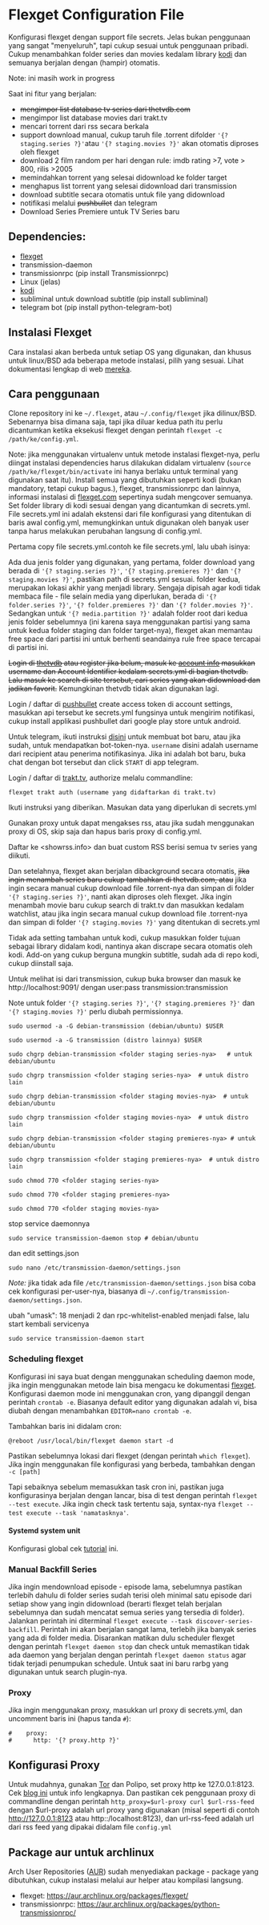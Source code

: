 Flexget Configuration File
========

Konfigurasi flexget dengan support file secrets. Jelas bukan penggunaan yang sangat "menyeluruh",
tapi cukup sesuai untuk penggunaan pribadi. Cukup menambahkan folder series dan movies kedalam library [kodi](https://kodi.tv/)
dan semuanya berjalan dengan (hampir) otomatis.

Note: ini masih work in progress

Saat ini fitur yang berjalan:
* ~~mengimpor list database tv series dari thetvdb.com~~
* mengimpor list database movies dari trakt.tv
* mencari torrent dari rss secara berkala
* support download manual, cukup taruh file .torrent difolder `'{? staging.series ?}'`atau `'{? staging.movies ?}'` akan otomatis diproses oleh flexget
* download 2 film random per hari dengan rule: imdb rating >7, vote > 800, rilis >2005
* memindahkan torrent yang selesai didownload ke folder target
* menghapus list torrent yang selesai didownload dari transmission
* download subtitle secara otomatis untuk file yang didownload
* notifikasi melalui ~~pushbullet~~ dan telegram
* Download Series Premiere untuk TV Series baru

Dependencies:
--------

* [flexget](http://flexget.com/)
* transmission-daemon
* transmissionrpc (pip install Transmissionrpc)
* Linux (jelas)
* [kodi](https://kodi.tv/)
* subliminal untuk download subtitle (pip install subliminal)
* telegram bot (pip install python-telegram-bot)

Instalasi Flexget
-------

Cara instalasi akan berbeda untuk setiap OS yang digunakan, dan khusus untuk linux/BSD ada beberapa metode instalasi, pilih yang sesuai. Lihat dokumentasi lengkap di web [mereka](https://flexget.com/Install).

Cara penggunaan
-----

Clone repository ini ke `~/.flexget`, atau `~/.config/flexget` jika dilinux/BSD. Sebenarnya bisa dimana saja, tapi jika diluar kedua path itu perlu dicantumkan ketika eksekusi flexget dengan perintah `flexget -c /path/ke/config.yml`.

Note: jika menggunakan virtualenv untuk metode instalasi flexget-nya, perlu diingat instalasi dependencies harus dilakukan didalam virtualenv (`source /path/ke/flexget/bin/activate` ini hanya berlaku untuk terminal yang digunakan saat itu). Install semua yang dibutuhkan seperti kodi (bukan mandatory, tetapi cukup bagus.), flexget, transmissionrpc dan lainnya, informasi instalasi di [flexget.com](http://flexget.com/Install) sepertinya sudah mengcover semuanya. Set folder library di kodi sesuai dengan yang dicantumkan di secrets.yml. File secrets.yml ini adalah ekstensi dari file konfigurasi yang ditentukan di baris awal config.yml, memungkinkan untuk digunakan oleh banyak user tanpa harus melakukan perubahan langsung di config.yml.

Pertama copy file secrets.yml.contoh ke file secrets.yml, lalu ubah isinya:

Ada dua jenis folder yang digunakan, yang pertama, folder download yang berada di `'{? staging.series ?}'`, `'{? staging.premieres ?}'` dan `'{? staging.movies ?}'`, pastikan path di secrets.yml sesuai.
folder kedua, merupakan lokasi akhir yang menjadi library. Sengaja dipisah agar kodi tidak membaca file - file selain media yang diperlukan, berada di `'{? folder.series ?}'`, `'{? folder.premieres ?}'` dan `'{? folder.movies ?}'`. Sedangkan untuk `'{? media.partition ?}'` adalah folder root dari kedua jenis folder sebelumnya (ini karena saya menggunakan partisi yang sama untuk kedua folder staging dan folder target-nya), flexget akan memantau free space dari partisi ini untuk berhenti seandainya rule free space tercapai di partisi ini.

~~Login di [thetvdb](http://thetvdb.com/) atau register jika belum, masuk ke [account info](http://thetvdb.com/?tab=userinfo) masukkan username dan Account Identifier kedalam secrets.yml di bagian thetvdb. Lalu masuk ke search di site tersebut, cari series yang akan didownload dan jadikan favorit.~~ Kemungkinan thetvdb tidak akan digunakan lagi.

Login / daftar di [pushbullet](https://www.pushbullet.com/) create access token di account settings, masukkan api tersebut ke secrets.yml fungsinya untuk mengirim notifikasi, cukup install applikasi pushbullet dari google play store untuk android.

Untuk telegram, ikuti instruksi [disini](https://core.telegram.org/bots#botfather) untuk membuat bot baru, atau jika sudah, untuk mendapatkan bot-token-nya. `username` disini adalah username dari recipient atau penerima notifikasinya. Jika ini adalah bot baru, buka chat dengan bot tersebut dan click `START` di app telegram.

Login / daftar di [trakt.tv](https://trakt.tv), authorize melalu commandline:

	flexget trakt auth (username yang didaftarkan di trakt.tv)

Ikuti instruksi yang diberikan. Masukan data yang diperlukan di secrets.yml

Gunakan proxy untuk dapat mengakses rss, atau jika sudah menggunakan proxy di OS, skip saja dan hapus baris proxy di config.yml.

Daftar ke <showrss.info> dan buat custom RSS berisi semua tv series yang diikuti.

Dan setelahnya, flexget akan berjalan dibackground secara otomatis, ~~jika ingin menambah series baru cukup tambahkan di thetvdb.com, atau~~ jika ingin secara manual cukup download file .torrent-nya dan simpan di folder `'{? staging.series ?}'`, nanti akan diproses oleh flexget. Jika ingin menambah movie baru cukup search di trakt.tv dan masukkan kedalam watchlist, atau jika ingin secara manual cukup download file .torrent-nya dan simpan di folder `'{? staging.movies ?}'` yang ditentukan di secrets.yml

Tidak ada setting tambahan untuk kodi, cukup masukkan folder tujuan sebagai library didalam kodi, nantinya akan discrape secara otomatis oleh kodi. Add-on yang cukup berguna mungkin subtitle, sudah ada di repo kodi, cukup diinstall saja.

Untuk melihat isi dari transmission, cukup buka browser dan masuk ke http://localhost:9091/ dengan user:pass transmission:transmission

Note untuk folder `'{? staging.series ?}'`, `'{? staging.premieres ?}'` dan `'{? staging.movies ?}'` perlu diubah permissionnya.


	sudo usermod -a -G debian-transmission (debian/ubuntu) $USER

	sudo usermod -a -G transmission (distro lainnya) $USER

	sudo chgrp debian-transmission <folder staging series-nya>   # untuk debian/ubuntu

	sudo chgrp transmission <folder staging series-nya>  # untuk distro lain
	
	sudo chgrp debian-transmission <folder staging movies-nya>  # untuk debian/ubuntu

	sudo chgrp transmission <folder staging movies-nya>  # untuk distro lain

	sudo chgrp debian-transmission <folder staging premieres-nya> # untuk debian/ubuntu

	sudo chgrp transmission <folder staging premieres-nya>  # untuk distro lain

	sudo chmod 770 <folder staging series-nya>

	sudo chmod 770 <folder staging premieres-nya>

	sudo chmod 770 <folder staging movies-nya>


stop service daemonnya

	sudo service transmission-daemon stop # debian/ubuntu

dan edit settings.json

	sudo nano /etc/transmission-daemon/settings.json

*Note:* jika tidak ada file `/etc/transmission-daemon/settings.json` bisa coba
cek konfigurasi per-user-nya, biasanya di `~/.config/transmission-daemon/settings.json`.

ubah "umask": 18 menjadi 2 dan rpc-whitelist-enabled menjadi false, lalu start kembali servicenya

	sudo service transmission-daemon start


### Scheduling flexget

Konfigurasi ini saya buat dengan menggunakan scheduling daemon mode, jika
ingin menggunakan metode lain bisa mengacu ke dokumentasi
[flexget](https://flexget.com/InstallWizard/Linux/Scheduling). Konfigurasi
daemon mode ini menggunakan cron, yang dipanggil dengan perintah `crontab
-e`. Biasanya default editor yang digunakan adalah vi, bisa diubah dengan
menambahkan `EDITOR=nano crontab -e`.

Tambahkan baris ini didalam cron:

```
@reboot /usr/local/bin/flexget daemon start -d
```

Pastikan sebelumnya lokasi dari flexget (dengan perintah `which
flexget`). Jika ingin menggunakan file konfigurasi yang berbeda, tambahkan
dengan `-c [path]`

Tapi sebaiknya sebelum memasukkan task cron ini, pastikan juga konfigurasinya
berjalan dengan lancar, bisa di test dengan perintah `flexget --test execute`.
Jika ingin check task tertentu saja, syntax-nya `flexget --test execute --task
'namatasknya'`.

#### Systemd system unit

Konfigurasi global cek [tutorial](https://flexget.com/InstallWizard/Linux/AutoStart) ini.

### Manual Backfill Series

Jika ingin mendownload episode - episode lama, sebelumnya pastikan terlebih dahulu di folder series sudah terisi oleh minimal satu episode dari setiap show yang ingin didownload (berarti flexget telah berjalan sebelumnya dan sudah mencatat semua series yang tersedia di folder). Jalankan perintah ini diterminal `flexget execute --task discover-series-backfill`. Perintah ini akan berjalan sangat lama, terlebih jika banyak series yang ada di folder media. Disarankan matikan dulu scheduler flexget dengan perintah `flexget daemon stop` dan check untuk memastikan tidak ada daemon yang berjalan dengan perintah `flexget daemon status` agar tidak terjadi penumpukan schedule. Untuk saat ini baru rarbg yang digunakan untuk search plugin-nya.

### Proxy

Jika ingin menggunakan proxy, masukkan url proxy di secrets.yml, dan uncomment baris ini (hapus tanda `#`):

```
#    proxy:
#      http: '{? proxy.http ?}'
```

Konfigurasi Proxy
-----

Untuk mudahnya, gunakan [Tor](https://www.torproject.org/) dan Polipo, set proxy http ke 127.0.0.1:8123. Cek [blog ini](https://www.marcus-povey.co.uk/2016/03/24/using-tor-as-a-http-proxy/) untuk info lengkapnya. Dan pastikan cek penggunaan proxy di commandline dengan perintah `http_proxy=$url-proxy curl $url-rss-feed` dengan $url-proxy adalah url proxy yang digunakan (misal seperti di contoh http://127.0.0.1:8123 atau http::/localhost:8123), dan url-rss-feed adalah url dari rss feed yang dipakai didalam file `config.yml`

Package aur untuk archlinux
-----

Arch User Repositories ([AUR](https://aur.archlinux.org)) sudah menyediakan package - package yang dibutuhkan, cukup instalasi melalui aur helper atau kompilasi langsung.

- flexget: https://aur.archlinux.org/packages/flexget/
- transmissionrpc: https://aur.archlinux.org/packages/python-transmissionrpc/